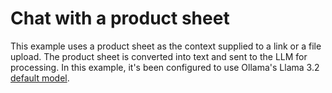 # Chat with a product sheet

This example uses a product sheet as the context supplied to a link or a file upload.  The product sheet is converted into text and
sent to the LLM for processing.  In this example, it's been configured to use Ollama's Llama 3.2 [default model](https://ollama.com/library/llama3.2).